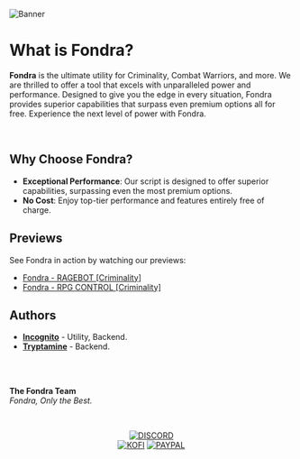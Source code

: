 ![Banner](https://github.com/user-attachments/assets/e73ef367-845c-4ef8-81df-cf677c0b1465)

# What is Fondra?
**Fondra** is the ultimate utility for Criminality, Combat Warriors, and more. We are thrilled to offer a tool that excels with unparalleled power and performance. Designed to give you the edge in every situation, Fondra provides superior capabilities that surpass even premium options all for free. Experience the next level of power with Fondra.

</br>

## Why Choose Fondra?
- **Exceptional Performance**: Our script is designed to offer superior capabilities, surpassing even the most premium options.
- **No Cost**: Enjoy top-tier performance and features entirely free of charge.

## Previews
See Fondra in action by watching our previews:
- [Fondra - RAGEBOT [Criminality]](https://streamable.com/dmr6iw)
- [Fondra - RPG CONTROL [Criminality]](https://streamable.com/bl5k1v)

## Authors
- **[Incognito](https://github.com/lncoognito)** - Utility, Backend.
- **[Tryptamine](https://github.com/NougatBitz)** - Backend.

</br>
</br>

**The Fondra Team**  
*Fondra, Only the Best.*

&nbsp;<div align="center">
  [![DISCORD](https://img.shields.io/badge/Discord-5865F2?style=for-the-badge&logo=discord&logoColor=white)](https://discord.gg/qVJJu5TPUW)</br>
  [![KOFI](https://img.shields.io/badge/Ko--fi-F16061?style=for-the-badge&logo=ko-fi&logoColor=white)](https://ko-fi.com/W7W010OINI)
  [![PAYPAL](https://img.shields.io/badge/PayPal-00457C?style=for-the-badge&logo=paypal&logoColor=white)](https://paypal.me/HonestlyWinning)
</div>
